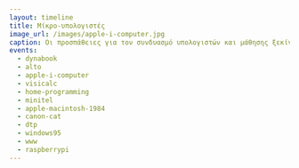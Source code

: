 ```yaml
---
layout: timeline 
title: Μίκρο-υπολογιστές 
image_url: /images/apple-i-computer.jpg
caption: Οι προσπάθειες για τον συνδυασμό υπολογιστών και μάθησης ξεκίνησαν  πριν τους πρώτους μίκρο-υπολογιστές και συνεχίζονται με τα σύγχρονα πολυμεσικά, κινητά και φορετά συστήματα. 
events:
  - dynabook
  - alto
  - apple-i-computer
  - visicalc
  - home-programming
  - minitel
  - apple-macintosh-1984
  - canon-cat
  - dtp
  - windows95
  - www
  - raspberrypi
---
```


